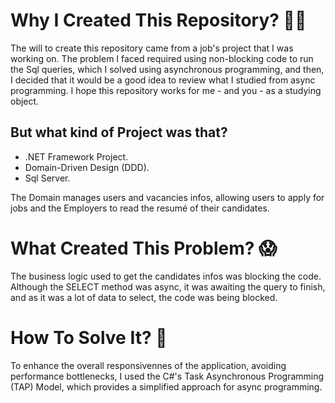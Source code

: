 # Why I Created This Repository? :thinking::thinking:
The will to create this repository came from a job's project that I was working on. The problem I faced required using non-blocking code to run the Sql queries, which I solved using asynchronous programming, and then, I decided that it would be a good idea to review what I studied from async programming. I hope this repository works for me - and you - as a studying object.

## But what kind of Project was that? 
* .NET Framework Project.
* Domain-Driven Design (DDD).
* Sql Server.

The Domain manages users and vacancies infos, allowing users to apply for jobs and the Employers to read the resumé of their candidates.


# What Created This Problem? :scream:
The business logic used to get the candidates infos was blocking the code. Although the SELECT method was async, it was awaiting the query to finish, and as it was a lot of data to select, the code was being blocked.

# How To Solve It? :monocle_face:
To enhance the overall responsivennes of the application, avoiding performance bottlenecks, I used the C#'s Task Asynchronous Programming (TAP) Model, which provides a simplified approach for async programming. 
